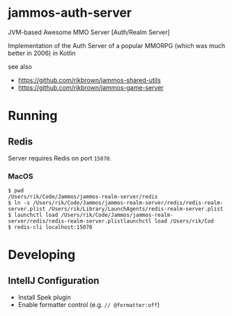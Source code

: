 # jammos-auth-server
JVM-based Awesome MMO Server [Auth/Realm Server]

Implementation of the Auth Server of a popular MMORPG (which was much better in 2006) in Kotlin

see also
* https://github.com/rikbrown/jammos-shared-utils
* https://github.com/rikbrown/jammos-game-server

# Running

## Redis

Server requires Redis on port `15070`.

### MacOS

```
$ pwd
/Users/rik/Code/Jammos/jammos-realm-server/redis
$ ln -s /Users/rik/Code/Jammos/jammos-realm-server/redis/redis-realm-server.plist /Users/rik/Library/LaunchAgents/redis-realm-server.plist
$ launchctl load /Users/rik/Code/Jammos/jammos-realm-server/redis/redis-realm-server.plistlaunchctl load /Users/rik/Cod
$ redis-cli localhost:15070
```

# Developing

## IntellJ Configuration

* Install Spek plugin
* Enable formatter control (e.g. `// @formatter:off`)
